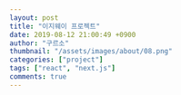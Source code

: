 ```yaml
---
layout: post
title: "이지웨이 프로젝트"
date: 2019-08-12 21:00:49 +0900
author: "구르소"
thumbnail: "/assets/images/about/08.png"
categories: ["project"]
tags: ["react", "next.js"]
comments: true
---
```




